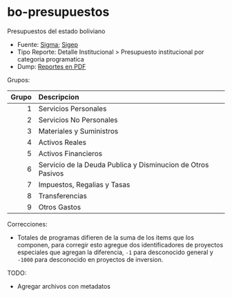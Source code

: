 # bo-presupuestos
Presupuestos del estado boliviano

* Fuente: [Sigma](https://portal.sigep.gob.bo/index.php/2016/05/09/ley-financial/); [Sigep](https://sigep.gob.bo/sigep_publico/faces/SFprRepPub?gestion=2020)
* Tipo Reporte: Detalle Institucional > Presupuesto institucional por categoria programatica
* Dump: [Reportes en PDF](https://drive.google.com/drive/folders/1JOL-Rh20rYxtqp79tYARwulLGAFbWZhh?usp=sharing)

Grupos:

|   Grupo | Descripcion                                                 |
|--------:|:------------------------------------------------------------|
|       1 | Servicios Personales                                        |
|       2 | Servicios No Personales                                     |
|       3 | Materiales y Suministros                                    |
|       4 | Activos Reales                                              |
|       5 | Activos Financieros                                         |
|       6 | Servicio de la Deuda Publica y Disminucion de Otros Pasivos |
|       7 | Impuestos, Regalias y Tasas                                 |
|       8 | Transferencias                                              |
|       9 | Otros Gastos                                                |

Correcciones:
* Totales de programas difieren de la suma de los items que los componen, para corregir esto agregue dos identificadores de proyectos especiales que agregan la diferencia, `-1` para desconocido general y `-1000` para desconocido en proyectos de inversion.

TODO:
* Agregar archivos con metadatos
